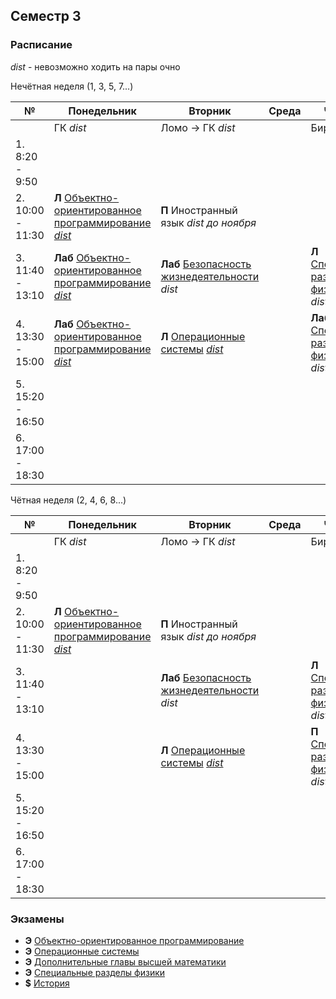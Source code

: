 
## Семестр 3

### Расписание

*dist* - невозможно ходить на пары очно

Нечётная неделя (1, 3, 5, 7...)

|№| Понедельник | Вторник | Среда | Четверг | Пятница | Суббота |
| ----- | ------ |------ |------ |------ |------ |------ |
| | ГК *dist* | Ломо -> ГК *dist* |  | Биржа | Ломо -> ГК | |
| 1. 8:20 - 9:50 | | | | |  | |
| 2. 10:00 - 11:30| **Л** [Объектно-ориентированное программирование](Subjects/ObjectOrientedProgramming.md) [*dist*](https://itmo.zoom.us/j/9151124949) | **П** Иностранный язык *dist до ноября* | | | **П** Иностранный язык *dist до ноября* | |
| 3. 11:40 - 13:10| **Лаб** [Объектно-ориентированное программирование](Subjects/ObjectOrientedProgramming.md) [*dist*](https://itmo.zoom.us/j/8545966049) | **Лаб** [Безопасность жизнедеятельности](Subjects/Safety.md) *dist* |  | **Л** [Специальные разделы физики](Subjects/Physics.md) *550* / *dist* |  | |
| 4. 13:30 - 15:00|  **Лаб** [Объектно-ориентированное программирование](Subjects/ObjectOrientedProgramming.md) [*dist*](https://itmo.zoom.us/j/8545966049) | **Л** [Операционные системы](Subjects/OperatingSystems.md) [*dist*](https://www.twitch.tv/mayatin) | | **Лаб** [Специальные разделы физики](Subjects/Physics.md) *543* / *dist*| **Л** [Дополнительные главы высшей математики](Subjects/HigherMathematicsExtra.md) *302* |  |
| 5. 15:20 - 16:50 | | | | | **Лаб** [Операционные системы](Subjects/OperatingSystems.md) [*dist*](https://us02web.zoom.us/j/8322383175) | |
| 6. 17:00 - 18:30 | | |  | | **Лаб** [Дополнительные главы высшей математики](Subjects/HigherMathematicsExtra.md) *412* | |


Чётная неделя (2, 4, 6, 8...)

|№| Понедельник | Вторник | Среда | Четверг | Пятница | Суббота |
| ----- | ------ |------ |------ |------ |------ |------ |
| | ГК *dist* | Ломо -> ГК *dist* |  | Биржа | Ломо -> ГК | |
| 1. 8:20 - 9:50 | | | | |  | |
| 2. 10:00 - 11:30| **Л** [Объектно-ориентированное программирование](Subjects/ObjectOrientedProgramming.md) [*dist*](https://itmo.zoom.us/j/9151124949) | **П** Иностранный язык *dist до ноября* | | | **П** Иностранный язык *dist до ноября* | |
| 3. 11:40 - 13:10|  | **Лаб** [Безопасность жизнедеятельности](Subjects/Safety.md) *dist* |  | **Л** [Специальные разделы физики](Subjects/Physics.md) *550* / *dist* |  | |
| 4. 13:30 - 15:00| | **Л** [Операционные системы](Subjects/OperatingSystems.md) [*dist*](https://www.twitch.tv/mayatin) | | **П** [Специальные разделы физики](Subjects/Physics.md) *543* / *dist* | **Л** [Дополнительные главы высшей математики](Subjects/HigherMathematicsExtra.md) *302* |  |
| 5. 15:20 - 16:50 | | | | | **Лаб** [Операционные системы](Subjects/OperatingSystems.md) [*dist*](https://us02web.zoom.us/j/8322383175) | |
| 6. 17:00 - 18:30 | | |  | | **Лаб** [Дополнительные главы высшей математики](Subjects/HigherMathematicsExtra.md) *412* | |



### Экзамены

* **Э** [Объектно-ориентированное программирование](Subjects/ObjectOrientedProgramming.md)
* **Э** [Операционные системы](Subjects/OperatingSystems.md)
* **Э** [Дополнительные главы высшей математики](Subjects/HigherMathematicsExtra.md)
* **Э** [Специальные разделы физики](Subjects/Physics.md)
* **$** [История](Subjects/History.md)
